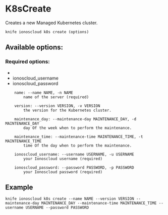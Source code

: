 # K8sCreate

Creates a new Managed Kubernetes cluster.

```text
knife ionoscloud k8s create (options)
```

## Available options:

### Required options:

* 
* ionoscloud\_username
* ionoscloud\_password

```text
    name: --name NAME, -n NAME
        name of the server (required)

    version: --version VERSION, -v VERSION
        the version for the Kubernetes cluster.

    maintenance_day: --maintenance-day MAINTENANCE_DAY, -d MAINTENANCE_DAY
        day Of the week when to perform the maintenance.

    maintenance_time: --maintenance-time MAINTENANCE_TIME, -t MAINTENANCE_TIME
        time Of the day when to perform the maintenance.

    ionoscloud_username: --username USERNAME, -u USERNAME
        your Ionoscloud username (required)

    ionoscloud_password: --password PASSWORD, -p PASSWORD
        your Ionoscloud password (required)

```
## Example

```text
knife ionoscloud k8s create --name NAME --version VERSION --maintenance-day MAINTENANCE_DAY --maintenance-time MAINTENANCE_TIME --username USERNAME --password PASSWORD
```
